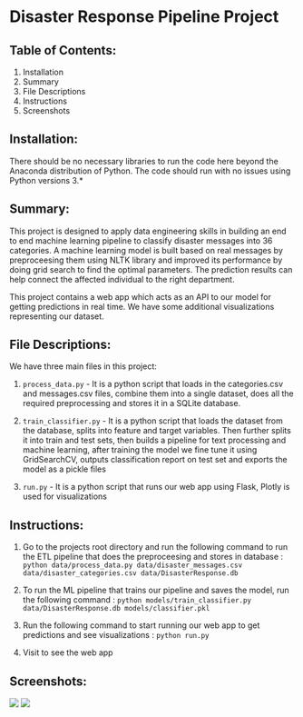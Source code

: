 # Disaster Response Pipeline Project

## Table of Contents:

1. Installation
2. Summary
3. File Descriptions
4. Instructions
5. Screenshots

## Installation:

There should be no necessary libraries to run the code here beyond the Anaconda distribution of Python. The code should run with no issues using Python versions 3.* 

## Summary: 

This project is designed to apply data engineering skills in building an end to end machine learning pipeline to classify disaster messages into 36 categories. A machine learning model is built based on real messages by preproceesing them using NLTK library and improved its performance by doing grid search to find the optimal parameters. The prediction results can help connect the affected individual to the right department.

This project contains a web app which acts as an API to our model for getting predictions in real time. We have some additional visualizations representing our dataset.

## File Descriptions:

We have three main files in this project:

1. `process_data.py` - It is a python script that loads in the categories.csv and messages.csv files, combine them into a single dataset, does all the required preprocessing and stores it in a SQLite database.

2. `train_classifier.py` - It is a python script that loads the dataset from the database, splits into feature and target variables. Then further splits it into train and test sets, then builds a pipeline for text processing and machine learning, after training the model we fine tune it using GridSearchCV, outputs classification report on test set and exports the model as a pickle files

3. `run.py` - It is a python script that runs our web app using Flask, Plotly is used for visualizations

## Instructions:

1. Go to the projects root directory and run the following command to run the ETL pipeline that does the preproceesing and stores in database : `python data/process_data.py data/disaster_messages.csv data/disaster_categories.csv data/DisasterResponse.db`

2. To run the ML pipeline that trains our pipeline and saves the model, run the following command : `python models/train_classifier.py data/DisasterResponse.db models/classifier.pkl`

3. Run the following command to start running our web app to get predictions and see visualizations : `python run.py`

4. Visit [](http://0.0.0.0:3001/) to see the web app

## Screenshots:

![]('pic1.png')
![]('pic2.png')
